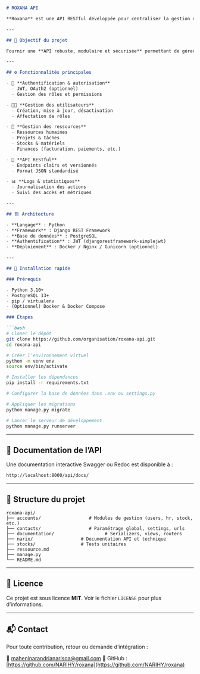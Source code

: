 ````md
# ROXANA API

**Roxana** est une API RESTful développée pour centraliser la gestion de diverses ressources d'une entité (entreprise, institution ou organisation). Elle offre une architecture extensible, inspirée des systèmes ERP comme **Odoo**, pour intégrer facilement de nouveaux modules fonctionnels selon les besoins métier.

---

## 🎯 Objectif du projet

Fournir une **API robuste, modulaire et sécurisée** permettant de gérer toutes les composantes d’une entité via des endpoints normalisés. Roxana vise à simplifier l’intégration avec des interfaces front-end, des applications mobiles ou des systèmes externes.

---

## ⚙️ Fonctionnalités principales

- 🔐 **Authentification & autorisation**
  - JWT, OAuth2 (optionnel)
  - Gestion des rôles et permissions

- 🧑‍💼 **Gestion des utilisateurs**
  - Création, mise à jour, désactivation
  - Affectation de rôles

- 🧾 **Gestion des ressources**
  - Ressources humaines
  - Projets & tâches
  - Stocks & matériels
  - Finances (facturation, paiements, etc.)

- 📡 **API RESTful**
  - Endpoints clairs et versionnés
  - Format JSON standardisé

- 📊 **Logs & statistiques**
  - Journalisation des actions
  - Suivi des accès et métriques

---

## 🏗️ Architecture

- **Langage** : Python
- **Framework** : Django REST Framework
- **Base de données** : PostgreSQL
- **Authentification** : JWT (djangorestframework-simplejwt)
- **Déploiement** : Docker / Nginx / Gunicorn (optionnel)

---

## 🚀 Installation rapide

### Prérequis

- Python 3.10+
- PostgreSQL 13+
- pip / virtualenv
- (Optionnel) Docker & Docker Compose

### Étapes

```bash
# Cloner le dépôt
git clone https://github.com/organisation/roxana-api.git
cd roxana-api

# Créer l’environnement virtuel
python -m venv env
source env/bin/activate

# Installer les dépendances
pip install -r requirements.txt

# Configurer la base de données dans .env ou settings.py

# Appliquer les migrations
python manage.py migrate

# Lancer le serveur de développement
python manage.py runserver
````

---

## 🧪 Documentation de l’API

Une documentation interactive Swagger ou Redoc est disponible à :

```
http://localhost:8000/api/docs/
```

---

## 🔧 Structure du projet

```
roxana-api/
├── accounts/                  # Modules de gestion (users, hr, stock, etc.)
├── contacts/                  # Paramétrage global, settings, urls
├── documentation/                   # Serializers, views, routers
├── narix/                  # Documentation API et technique
├── stocks/                 # Tests unitaires
├── ressource.md
├── manage.py
└── README.md
```

---

## 📄 Licence

Ce projet est sous licence **MIT**. Voir le fichier `LICENSE` pour plus d’informations.

---

## 📬 Contact

Pour toute contribution, retour ou demande d’intégration :

📧 [maheninarandrianarisoa@gmail.com](mailto:maheninarandrianarisoa@gmail.com)
📂 GitHub : [https://github.com/NARIHY/roxana](https://github.com/NARIHY/roxana)

```
